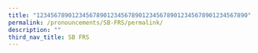 ```yaml
---
title: "123456789012345678901234567890123456789012345678901234567890"
permalink: /pronouncements/SB-FRS/permalink/
description: ""
third_nav_title: SB FRS
---
```

